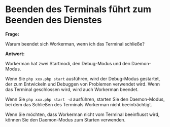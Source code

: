 # Beenden des Terminals führt zum Beenden des Dienstes
**Frage:**

Warum beendet sich Workerman, wenn ich das Terminal schließe?

**Antwort:**

Workerman hat zwei Startmodi, den Debug-Modus und den Daemon-Modus. 

Wenn Sie ```php xxx.php start``` ausführen, wird der Debug-Modus gestartet, der zum Entwickeln und Debuggen von Problemen verwendet wird. Wenn das Terminal geschlossen wird, wird auch Workerman beendet.

Wenn Sie ```php xxx.php start -d``` ausführen, starten Sie den Daemon-Modus, bei dem das Schließen des Terminals Workerman nicht beeinträchtigt.

Wenn Sie möchten, dass Workerman nicht vom Terminal beeinflusst wird, können Sie den Daemon-Modus zum Starten verwenden.
